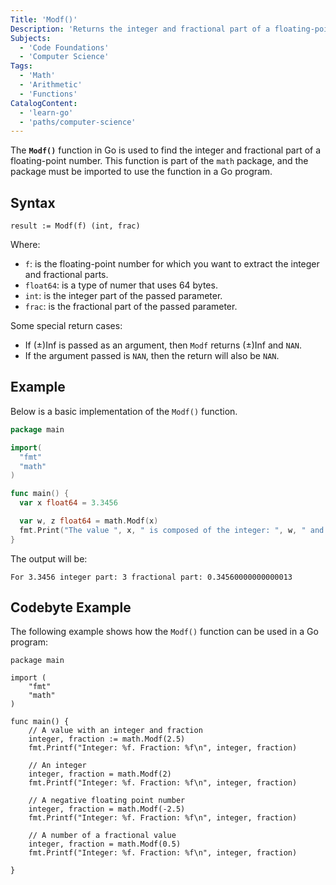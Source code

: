 ```yaml
---
Title: 'Modf()'
Description: 'Returns the integer and fractional part of a floating-point number.'
Subjects:
  - 'Code Foundations'
  - 'Computer Science'
Tags:
  - 'Math'
  - 'Arithmetic'
  - 'Functions'
CatalogContent:
  - 'learn-go'
  - 'paths/computer-science'
---
```


The **`Modf()`** function in Go is used to find the integer and fractional part of a floating-point number. This function is part of the `math` package, and the package must be imported to use the function in a Go program.

## Syntax

```pseudo
result := Modf(f) (int, frac)
```

Where:

- `f`: is the floating-point number for which you want to extract the integer and fractional parts.
- `float64`: is a type of numer that uses 64 bytes.
- `int`: is the integer part of the passed parameter.
- `frac`: is the fractional part of the passed parameter.

Some special return cases:

- If (±)Inf is passed as an argument, then `Modf` returns (±)Inf and `NAN`.
- If the argument passed is `NAN`, then the return will also be `NAN`.

## Example

Below is a basic implementation of the `Modf()` function.

```go
package main

import(
  "fmt"
  "math"
)

func main() {
  var x float64 = 3.3456

  var w, z float64 = math.Modf(x)
  fmt.Print("The value ", x, " is composed of the integer: ", w, " and the fractional part: ", z)
}
```

The output will be:

```shell
For 3.3456 integer part: 3 fractional part: 0.34560000000000013
```

## Codebyte Example

The following example shows how the `Modf()` function can be used in a Go program:

```codebyte/golang
package main

import (
    "fmt"
    "math"
)

func main() {
    // A value with an integer and fraction
    integer, fraction := math.Modf(2.5)
    fmt.Printf("Integer: %f. Fraction: %f\n", integer, fraction)

    // An integer
    integer, fraction = math.Modf(2)
    fmt.Printf("Integer: %f. Fraction: %f\n", integer, fraction)

    // A negative floating point number
    integer, fraction = math.Modf(-2.5)
    fmt.Printf("Integer: %f. Fraction: %f\n", integer, fraction)

    // A number of a fractional value
    integer, fraction = math.Modf(0.5)
    fmt.Printf("Integer: %f. Fraction: %f\n", integer, fraction)

}
```

